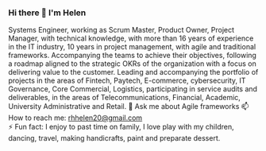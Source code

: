 ### Hi there 👋 I'm Helen

Systems Engineer, working as Scrum Master, Product Owner, Project Manager, with technical knowledge, with more than 16 years of experience in the IT industry, 10 years in project management, with agile and traditional frameworks. Accompanying the teams to achieve their objectives, following a roadmap aligned to the strategic OKRs of the organization with a focus on delivering value to the customer.
Leading and accompanying the portfolio of projects in the areas of Fintech, Paytech, E-commerce, cybersecurity, IT Governance, Core Commercial, Logistics, participating in service audits and deliverables, in the areas of Telecommunications, Financial, Academic, University Administrative and Retail.
💬 Ask me about Agile frameworks 
📫 How to reach me: rhhelen20@gmail.com  
⚡ Fun fact: I enjoy to past time on family, I love play with my children, dancing, travel, making handicrafts, paint and preparate dessert.
<!--
**rhhelen20/rhhelen20** is a ✨ _special_ ✨ repository because its `README.md` (this file) appears on your GitHub profile.

Here are some ideas to get you started:

- 🔭 I’m currently working as scrum master at a Fintech
- 🌱 I’m currently learning about new technologies 
- 👯 I’m looking to collaborate on software project about data analysis and dashboard
- 🤔 I’m looking for help with learn new library, api or example of software
- 💬 Ask me about Agile frameworks 
- 📫 How to reach me: rhhelen20@gmail.com  
- ⚡ Fun fact: I enjoy to past time on family, I love dancing, travel, paint and walk 
-->
